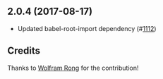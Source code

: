 ## 2.0.4 (2017-08-17)

* Updated babel-root-import dependency (#[1112](https://github.com/SC5/sc5-styleguide/pull/1112))

## Credits

Thanks to [Wolfram Rong](https://github.com/w74) for the contribution!

